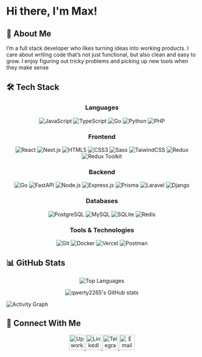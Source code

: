 # Hi there, I'm Max!

## 👤 About Me

I’m a full stack developer who likes turning ideas into working products. I care about writing code that’s not just functional, but also clean and easy to grow. I enjoy figuring out tricky problems and picking up new tools when they make sense

## 🛠️ Tech Stack

<div align="center">

### Languages
![JavaScript](https://img.shields.io/badge/-JavaScript-F7DF1E?style=for-the-badge&logo=javascript&logoColor=black)
![TypeScript](https://img.shields.io/badge/-TypeScript-3178C6?style=for-the-badge&logo=typescript&logoColor=white)
![Go](https://img.shields.io/badge/Go-00ADD8?logo=Go&logoColor=white&style=for-the-badge)
![Python](https://img.shields.io/badge/-Python-3776AB?style=for-the-badge&logo=python&logoColor=white)
![PHP](https://img.shields.io/badge/-PHP-777BB4?style=for-the-badge&logo=php&logoColor=white)

### Frontend
![React](https://img.shields.io/badge/-React-61DAFB?style=for-the-badge&logo=react&logoColor=black)
![Next.js](https://img.shields.io/badge/next.js-000000?style=for-the-badge&logo=nextdotjs&logoColor=white)
![HTML5](https://img.shields.io/badge/-HTML5-E34F26?style=for-the-badge&logo=html5&logoColor=white)
![CSS3](https://img.shields.io/badge/-CSS3-1572B6?style=for-the-badge&logo=css3&logoColor=white)
![Sass](https://img.shields.io/badge/-Sass-CC6699?style=for-the-badge&logo=sass&logoColor=white)
![TaiwindCSS](https://img.shields.io/badge/Tailwind_CSS-grey?style=for-the-badge&logo=tailwind-css&logoColor=38B2AC)
![Redux](https://img.shields.io/badge/-Redux-black?style=for-the-badge&logo=redux)
![Redux Toolkit](https://img.shields.io/badge/-Redux%20Toolkit-000?style=for-the-badge&logo=Redux&logoColor=764ABC)


### Backend
![Go](https://img.shields.io/badge/Go-00ADD8?style=for-the-badge&logo=go&logoColor=white)
![FastAPI](https://img.shields.io/badge/FastAPI-009688?style=for-the-badge&logo=fastapi&logoColor=white)
![Node.js](https://img.shields.io/badge/node.js-339933?style=for-the-badge&logo=Node.js&logoColor=white)
![Express.js](https://img.shields.io/badge/express.js-000000?style=for-the-badge&logo=express&logoColor=white)
![Prisma](https://img.shields.io/badge/-Prisma-2D3748?style=for-the-badge&logo=prisma&logoColor=white)
![Laravel](https://img.shields.io/badge/Laravel-F05340?style=for-the-badge&logo=laravel&logoColor=white)
![Django](https://img.shields.io/badge/Django-092E20?style=for-the-badge&logo=django&logoColor=white)


### Databases
![PostgreSQL](https://img.shields.io/badge/-PostgreSQL-336791?style=for-the-badge&logo=postgresql&logoColor=white)
![MySQL](https://img.shields.io/badge/-MySQL-4479A1?style=for-the-badge&logo=mysql&logoColor=white)
![SQLite](https://img.shields.io/badge/-SQLite-003B57?style=for-the-badge&logo=sqlite&logoColor=white)
![Redis](https://img.shields.io/badge/-Redis-DC382D?style=for-the-badge&logo=redis&logoColor=white)

### Tools & Technologies
![Git](https://img.shields.io/badge/-Git-F05032?style=for-the-badge&logo=git&logoColor=white)
![Docker](https://img.shields.io/badge/-Docker-2496ED?style=for-the-badge&logo=docker&logoColor=white)
![Vercel](https://img.shields.io/badge/-Vercel-000000?style=for-the-badge&logo=vercel&logoColor=white)
![Postman](https://img.shields.io/badge/-Postman-FF6C37?style=for-the-badge&logo=postman&logoColor=white)

</div>

## 📊 GitHub Stats
  
<div align="center">

![Top Languages](https://github-readme-stats-two-rho-15.vercel.app/api/top-langs/?username=qwerty2265&layout=donut&theme=tokyonight&hide_border=true) 

![qwerty2265's GitHub stats](https://github-readme-stats-two-rho-15.vercel.app/api?username=qwerty2265&show_icons=true&theme=tokyonight&hide_border=true&count_private=true&include_all_commits=true)

</div>

![Activity Graph](https://github-readme-activity-graph-sandy-phi.vercel.app/graph?username=qwerty2265&theme=tokyo-night&hide_border=true)
  

## 🌟 Connect With Me

<div align="center">
  <a href="https://www.upwork.com/freelancers/~01b574568bf964253f" target="_blank">
    <img src="https://img.shields.io/badge/Upwork-6FDA44?style=for-the-badge&logo=upwork&logoColor=fff" alt="Upwork" height="40px">
  </a>
  <a href="https://www.linkedin.com/in/max-mun-6a2b7b373" target="_blank">
    <img src="https://img.shields.io/badge/LinkedIn-0A66C2?style=for-the-badge&logo=linkedin&logoColor=white" alt="LinkedIn" height="40px">
  </a>
  <a href="https://t.me/maksos2265" target="_blank">
    <img src="https://img.shields.io/badge/Telegram-2CA5E0?style=for-the-badge&logo=telegram&logoColor=white" alt="Telegram" height="40px">
  </a>
  <a href="mailto:maxmun.dev@proton.me" target="_blank">
    <img src="https://img.shields.io/badge/Email-D14836?style=for-the-badge&logo=gmail&logoColor=white" alt="Email" height="40px">
  </a>
</div>